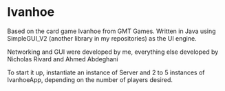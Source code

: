# Ivanhoe

Based on the card game Ivanhoe from GMT Games. Written in Java using SimpleGUI_V2 (another library in my repositories) as the UI engine.

Networking and GUI were developed by me, everything else developed by Nicholas Rivard and Ahmed Abdeghani

To start it up,  instantiate an instance of Server and 2 to 5 instances of IvanhoeApp, depending on the number of players desired.
